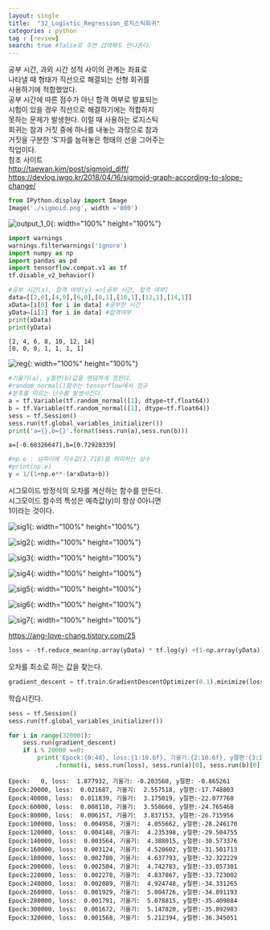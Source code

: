 ```yaml
---
layout: single
title:  "32_Logistic_Regression_로지스틱회귀"
categories : python
tag : [review]
search: true #false로 주면 검색해도 안나온다.
---
```


공부 시간, 과외 시간 성적 사이의 관계는 좌표로  
나타낼 때 형태가 직선으로 해결되는 선형 회귀를  
사용하기에 적합했었다.  
공부 시간에 따른 점수가 아닌 합격 여부로 발표되는    
시험이 있을 경우 직선으로 해결하기에는 적합하지  
못하는 문제가 발생한다. 이럴 때 사용하는 로지스틱  
회귀는 참과 거짓 중에 하나를 내놓는 과정으로 참과  
거짓을 구분한 'S'자를 눕혀놓은 형태의 선을 그어주는  
작업이다.  
참조 사이트  
http://taewan.kim/post/sigmoid_diff/  
https://devlog.jwgo.kr/2018/04/16/sigmoid-graph-according-to-slope-change/


```python
from IPython.display import Image
Image('./sigmoid.png', width ='800')
```

![output_1_0](../../images/2022-07-01-32_Logistic_Regression_로지스틱회귀/output_1_0.png){: width="100%" height="100%"}


```python
import warnings 
warnings.filterwarnings('ignore')
import numpy as np
import pandas as pd
import tensorflow.compat.v1 as tf
tf.disable_v2_behavior()
```


```python
#공부 시간(x), 합격 여부(y) =>[공부 시간, 합격 여부]
data=[[2,0],[4,0],[6,0],[8,1],[10,1],[12,1],[14,1]]
xData=[i[0] for i in data] #공부한 시간
yData=[i[1] for i in data] #합격여부
print(xData)
print(yData)
```
    [2, 4, 6, 8, 10, 12, 14]
    [0, 0, 0, 1, 1, 1, 1]

![reg](../../images/2022-07-01-32_Logistic_Regression_로지스틱회귀/reg.png){: width="100%" height="100%"}

```python
#기울기(a), y절편(b)값을 랜덤하게 정한다.
#random_normal()함수는 tensorflow에서 정규
#분포를 따르는 난수를 발생시킨다.
a = tf.Variable(tf.random_normal([1], dtype=tf.float64))
b = tf.Variable(tf.random_normal([1], dtype=tf.float64))
sess = tf.Session()
sess.run(tf.global_variables_initializer())
print('a={},b={}'.format(sess.run(a),sess.run(b)))
```
    a=[-0.60326647],b=[0.72928339]

```python
#np.e : 넘파이에 지수값(2.718)을 의미하는 상수
#print(np.e)
y = 1/(1+np.e**-(a*xData+b))
```

시그모이드 방정식의 오차를 계산하는 함수를 만든다.  
시그모이드 함수의 특성은 예측값(y)이 항상 0아니면  
1이라는 것이다.

![sig1](../../images/2022-07-01-32_Logistic_Regression_로지스틱회귀/sig1.png){: width="100%" height="100%"}

![sig2](../../images/2022-07-01-32_Logistic_Regression_로지스틱회귀/sig2.png){: width="100%" height="100%"}

![sig3](../../images/2022-07-01-32_Logistic_Regression_로지스틱회귀/sig3.png){: width="100%" height="100%"}

![sig4](../../images/2022-07-01-32_Logistic_Regression_로지스틱회귀/sig4.png){: width="100%" height="100%"}

![sig5](../../images/2022-07-01-32_Logistic_Regression_로지스틱회귀/sig5.png){: width="100%" height="100%"}

![sig6](../../images/2022-07-01-32_Logistic_Regression_로지스틱회귀/sig6.png){: width="100%" height="100%"}

![sig7](../../images/2022-07-01-32_Logistic_Regression_로지스틱회귀/sig7.png){: width="100%" height="100%"}

https://ang-love-chang.tistory.com/25


```python
loss = -tf.reduce_mean(np.array(yData) * tf.log(y) +(1-np.array(yData)) * tf.log(1-y))
```

오차를 최소로 하는 값을 찾는다.


```python
gradient_descent = tf.train.GradientDescentOptimizer(0.1).minimize(loss)
```

학습시킨다.


```python
sess = tf.Session()
sess.run(tf.global_variables_initializer())

for i in range(320001):
    sess.run(gradient_descent)
    if i % 20000 ==0:
        print('Epock:{0:4d}, loss:{1:10.6f}, 기울기:{2:10.6f}, y절편:{3:10.6f}'
             .format(i, sess.run(loss), sess.run(a)[0], sess.run(b)[0]))
```

    Epock:   0, loss:  1.877932, 기울기: -0.203560, y절편: -0.865261
    Epock:20000, loss:  0.021687, 기울기:  2.557518, y절편:-17.748803
    Epock:40000, loss:  0.011839, 기울기:  3.175019, y절편:-22.077760
    Epock:60000, loss:  0.008110, 기울기:  3.558666, y절편:-24.765468
    Epock:80000, loss:  0.006157, 기울기:  3.837153, y절편:-26.715956
    Epock:100000, loss:  0.004958, 기울기:  4.055662, y절편:-28.246170
    Epock:120000, loss:  0.004148, 기울기:  4.235398, y절편:-29.504755
    Epock:140000, loss:  0.003564, 기울기:  4.388015, y절편:-30.573376
    Epock:160000, loss:  0.003124, 기울기:  4.520602, y절편:-31.501713
    Epock:180000, loss:  0.002780, 기울기:  4.637793, y절편:-32.322229
    Epock:200000, loss:  0.002504, 기울기:  4.742783, y절편:-33.057301
    Epock:220000, loss:  0.002278, 기울기:  4.837867, y절편:-33.723002
    Epock:240000, loss:  0.002089, 기울기:  4.924748, y절편:-34.331265
    Epock:260000, loss:  0.001929, 기울기:  5.004726, y절편:-34.891193
    Epock:280000, loss:  0.001791, 기울기:  5.078815, y절편:-35.409884
    Epock:300000, loss:  0.001672, 기울기:  5.147820, y절편:-35.892983
    Epock:320000, loss:  0.001568, 기울기:  5.212394, y절편:-36.345051

